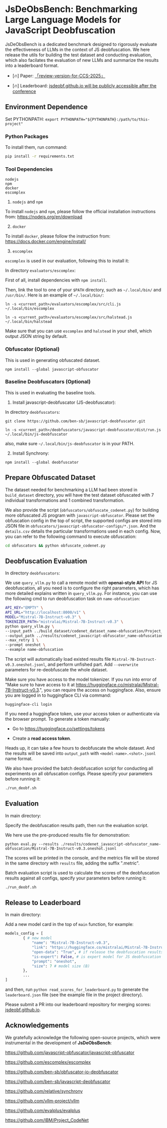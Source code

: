 # JsDeObsBench: Benchmarking Large Language Models for JavaScript Deobfuscation

JsDeObsBench is a dedicated benchmark designed to rigorously evaluate the effectiveness of LLMs in the context of JS deobfuscation. We here release the utils for building the test dataset and conducting evaluation, which also facilates the evaluation of new LLMs and summarize the results into a leaderboard format.

* [🔥] Paper: [「review-version-for-CCS-2025」](jsdeobfbench-ccs2025a-paper.pdf)

* [🔥] Leaderboard: [jsdeobf.github.io will be publicly accessible after the conference](https://jsdeobf.github.io/)

## Environment Dependence

Set PYTHONPATH: 
`export PYTHONPATH="${PYTHONPATH}:/path/to/this-project"`

### Python Packages

To install them, run command:
```bash
pip install -r requirements.txt
```

### Tool Dependencies
```
nodejs
npm
docker
escomplex
```
1. `nodejs` and `npm`

To install `nodejs` and `npm`, please follow the official installation instructions from: https://nodejs.org/en/download

2. `docker`

To install `docker`, please follow the instruction from: https://docs.docker.com/engine/install/

3. `escomplex`

`escomplex` is used in our evaluation, following this to install it:

In directory `evaluators/escomplex`: 

First of all, install dependencies with `npm install`.

Then, link the tool to one of your `$PATH` directory, such as `~/.local/bin/` and `/usr/bin/`. Here is an example of `~/.local/bin/`:

`ln -s <current_path>/evaluators/escomplex/src/cli.js ~/.local/bin/escomplex` 

`ln -s <current_path>/evaluators/escomplex/src/halstead.js ~/.local/bin/halstead` 

Make sure that you can use `escomplex` and `halstead` in your shell, which output JSON string by default.

### Obfuscator (Optional)

This is used in generating obfuscated dataset.

`npm install --global javascript-obfuscator`

### Baseline Deobfuscators (Optional)

This is used in evaluating the baseline tools.

1. Install javascript-deobfuscator (JS-deobfuscator):

In directory `deobfuscators`: 

`git clone https://github.com/ben-sb/javascript-deobfuscator.git`

`ln -s <current_path>/deobfuscators/javascript-deobfuscator/dist/run.js ~/.local/bin/js-deobfuscator` 

also, make sure `~/.local/bin/js-deobfuscator` is in your PATH.

2. Install Synchrony:

`npm install --global deobfuscator`


## Prepare Obfuscated Dataset

The dataset needed for benchmarking a LLM had been stored in `build_dataset` directory, you will have the test dataset obfuscated with 7 individual transformations and 1 combined transformation. 

We also provide the script (`obfuscators/obfuscate_codenet.py`) for building more obfuscated JS program with `javascript-obfuscator`. Please set the obfuscation config in the top of script, the supported configs are stored into JSON file in `obfuscators/javascript-obfuscator-configs/*.json`. And the `details.csv` details the particular transformations used in each config. 
Now, you can refer to the following command to execute obfuscation:

```bash
cd obfuscators && python obfuscate_codenet.py
```


## Deobfuscation Evaluation

In directory `deobfuscators`:

We use `query_vllm.py` to call a remote model with **openai-style API** for JS deobfuscation, all you need is to configure the right parameters, which has more detailed explains written in `query_vllm.py`. For instance, you can use the following cmd to run deobfuscation task on `name-obfuscation`:

```bash
API_KEY="EMPTY" \
API_URL="http://localhost:8000/v1" \
MODEL="Mistral-7B-Instruct-v0.3" \
TOKENIZER_PATH="mistralai/Mistral-7B-Instruct-v0.3" \
python query_vllm.py \
--input_path ../build_dataset/codenet_dataset_name-obfuscation/Project_CodeNet_selected.jsonl \
--output_path ../results/codenet_javascript-obfuscator_name-obfuscation/ \
--max_retry 1 \
--prompt oneshot \
--example name-obfuscation
```

The script will automatically load existed results file `Mistral-7B-Instruct-v0.3.oneshot.jsonl`, and perform unfished part. Add `--overwrite` parameters for re-deobfuscate the whole dataset. 

Make sure you have access to the model tokenizer. If you run into error of "Make sure to have access to it at https://huggingface.co/mistralai/Mistral-7B-Instruct-v0.3.", you can require the access on huggingface. Also, ensure you are logged in to huggingface CLI via command:

```
huggingface-cli login
```

If you need a huggingface token, use your access token or authenticate via the browser prompt. To generate a token manually:

* Go to https://huggingface.co/settings/tokens

* Create a **read access token**.

Heads up, it can take a few hours to deobfuscate the whole dataset. And the results will be saved into `output_path` with `<model-name>.<shot>.jsonl` name format.

We also have provided the batch deobfuscation script for conducting all experiments on all obfuscation configs. Please specify your parameters before running it:

```bash
./run_deobf.sh
```

## Evaluation

In main directory:

Specify the deobfuscation results path, then run the evaluation script. 

We here use the pre-produced results file for demonstration:

`python eval.py --results ./results/codenet_javascript-obfuscator_name-obfuscation/Mistral-7B-Instruct-v0.3.oneshot.jsonl`

The scores will be printed in the console, and the metrics file will be stored in the same directory with `results` file, adding the suffix ".metric".

Batch evaluation script is used to calculate the scores of the deobfuscation results against all configs, specify your parameters before running it:

```bash
./run_deobf.sh
```

## Release to Leaderboard

In main directory:

Add a new model card in the top of `main` function, for example:

```python
models_config = [
        { # new model
            "name": "Mistral-7B-Instruct-v0.3",
            "link": "https://huggingface.co/mistralai/Mistral-7B-Instruct-v0.3",
            "open-data": "True", # if release the deobfuscation results file?
            "is-expert": False, # is expert model for JS deobfuscation
            "prompt": "oneshot",
            "size": 7 # model size (B)
        },
        ...
]
```

and then, run `python read_scores_for_leaderboard.py` to generate the `leaderboard.json` file (see the example file in the project directory).

Please submit a PR into our leaderboard repository for merging scores: [jsdeobf.github.io](https://jsdeobf.github.io).

## Acknowledgements

We gratefully acknowledge the following open-source projects, which were instrumental in the development of **JsDeObsBench**:

https://github.com/javascript-obfuscator/javascript-obfuscator

https://github.com/escomplex/escomplex

https://github.com/ben-sb/obfuscator-io-deobfuscator

https://github.com/ben-sb/javascript-deobfuscator

https://github.com/relative/synchrony

https://github.com/vllm-project/vllm

https://github.com/evalplus/evalplus

https://github.com/IBM/Project_CodeNet